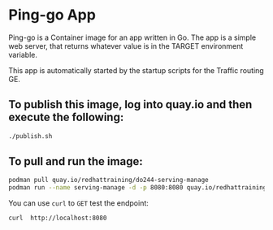 # Ping-go App

Ping-go is a Container image for an app written in Go.
The app is a simple web server, that returns whatever value is in the TARGET environment variable.

This app is automatically started by the startup scripts for the Traffic routing GE.

## To publish this image, log into quay.io and then execute the following:

```bash
./publish.sh
```
## To pull and run the image:

```bash
podman pull quay.io/redhattraining/do244-serving-manage
podman run --name serving-manage -d -p 8080:8080 quay.io/redhattraining/do244-serving-manage
```

 You can use `curl` to `GET` test the endpoint:

```console
curl  http://localhost:8080
```

